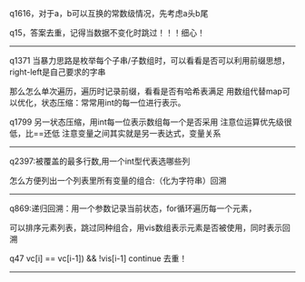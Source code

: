 q1616，对于a，b可以互换的常数级情况，先考虑a头b尾

q15，答案去重，记得当数据不变化时跳过！！！细心！
***
q1371 当暴力思路是枚举每个子串/子数组时，可以看看是否可以利用前缀思想，right-left是自己要求的字串

那么怎么单次遍历，遍历时记录前缀，看看是否有哈希表满足
用数组代替map可以优化，状态压缩：常常用int的每一位进行表示。

q1799 另一状态压缩，用int每一位表示数组每一个是否采用
注意位运算优先级很低，比==还低     注意变量之间其实就是另一表达式，变量关系
***
q2397:被覆盖的最多行数,用一个int型代表选哪些列

怎么方便列出一个列表里所有变量的组合:（化为字符串）回溯
***
q869:递归回溯：用一个参数记录当前状态，for循环遍历每一个元素，

可以排序元素列表，跳过同种组合，用vis数组表示元素是否被使用，同时表示回溯

q47    vc[i] == vc[i-1]) && !vis[i-1]  continue 去重！
***
